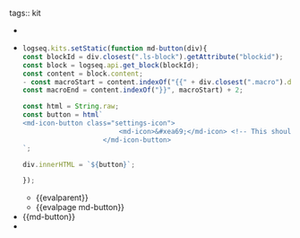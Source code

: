 tags:: kit

-
- ```javascript
  logseq.kits.setStatic(function md-button(div){
  const blockId = div.closest(".ls-block").getAttribute("blockid");
  const block = logseq.api.get_block(blockId);
  const content = block.content;
  - const macroStart = content.indexOf("{{" + div.closest(".macro").dataset.macroName);
  const macroEnd = content.indexOf("}}", macroStart) + 2;
  
  const html = String.raw;
  const button = html`
  <md-icon-button class="settings-icon">
                          <md-icon>&#xea69;</md-icon> <!-- This should be an 'add' icon -->
                      </md-icon-button>
  `;
  
  div.innerHTML = `${button}`;
  
  });
  ```
	- {{evalparent}}
	- {{evalpage md-button}}
- {{md-button}}
-